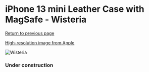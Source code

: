 # iPhone 13 mini Leather Case with MagSafe - Wisteria

[Return to previous page](/iphone_13)

[High-resolution image from Apple](https://store.storeimages.cdn-apple.com/8756/as-images.apple.com/is/MM0H3?wid=4500&hei=4500&fmt=png)

<div style="width: 384px"><img src="/everyphone/MM0H3.png" alt="Wisteria"></div>

### Under construction
